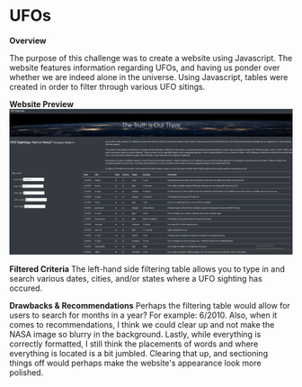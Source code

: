 # UFOs

**Overview**

The purpose of this challenge was to create a website using Javascript. The website features information regarding UFOs, and having us ponder over whether we are indeed alone in the universe. Using Javascript, tables were created in order to filter through various UFO sitings. 

**Website Preview**
![](ufo_photo/ufo_pics.png)

**Filtered Criteria**
The left-hand side filtering table allows you to type in and search various dates, cities, and/or states where a UFO sighting has occured. 

**Drawbacks & Recommendations**
Perhaps the filtering table would allow for users to search for months in a year? For example: 6/2010. Also, when it comes to recommendations, I think we could clear up and not make the NASA image so blurry in the background. Lastly, while everything is correctly formatted, I still think the placements of words and where everything is located is a bit jumbled. Clearing that up, and sectioning things off would perhaps make the website's appearance look more polished. 

